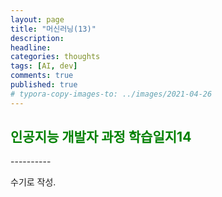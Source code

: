 ```yaml
---
layout: page
title: "머신러닝(13)"
description:
headline:
categories: thoughts
tags: [AI, dev]
comments: true
published: true
# typora-copy-images-to: ../images/2021-04-26 
---
```


<h2><span style="color:green"> 
인공지능 개발자 과정 학습일지14 </span></h2>
----------

수기로 작성.

